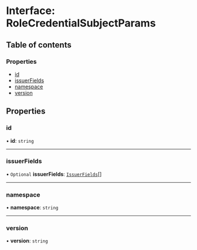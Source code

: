 # Interface: RoleCredentialSubjectParams

## Table of contents

### Properties

- [id](RoleCredentialSubjectParams.md#id)
- [issuerFields](RoleCredentialSubjectParams.md#issuerfields)
- [namespace](RoleCredentialSubjectParams.md#namespace)
- [version](RoleCredentialSubjectParams.md#version)

## Properties

### id

• **id**: `string`

___

### issuerFields

• `Optional` **issuerFields**: [`IssuerFields`](IssuerFields.md)[]

___

### namespace

• **namespace**: `string`

___

### version

• **version**: `string`

